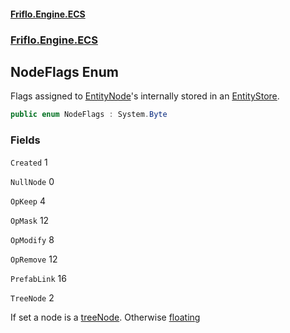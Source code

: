 #### [Friflo.Engine.ECS](index.md 'index')
### [Friflo.Engine.ECS](Friflo.Engine.ECS.md 'Friflo.Engine.ECS')

## NodeFlags Enum

Flags assigned to [EntityNode](EntityNode.md 'Friflo.Engine.ECS.EntityNode')'s internally stored in an [EntityStore](EntityStore.md 'Friflo.Engine.ECS.EntityStore').

```csharp
public enum NodeFlags : System.Byte
```
### Fields

<a name='Friflo.Engine.ECS.NodeFlags.Created'></a>

`Created` 1

<a name='Friflo.Engine.ECS.NodeFlags.NullNode'></a>

`NullNode` 0

<a name='Friflo.Engine.ECS.NodeFlags.OpKeep'></a>

`OpKeep` 4

<a name='Friflo.Engine.ECS.NodeFlags.OpMask'></a>

`OpMask` 12

<a name='Friflo.Engine.ECS.NodeFlags.OpModify'></a>

`OpModify` 8

<a name='Friflo.Engine.ECS.NodeFlags.OpRemove'></a>

`OpRemove` 12

<a name='Friflo.Engine.ECS.NodeFlags.PrefabLink'></a>

`PrefabLink` 16

<a name='Friflo.Engine.ECS.NodeFlags.TreeNode'></a>

`TreeNode` 2

If set a node is a [treeNode](TreeMembership.md#Friflo.Engine.ECS.TreeMembership.treeNode 'Friflo.Engine.ECS.TreeMembership.treeNode'). Otherwise [floating](TreeMembership.md#Friflo.Engine.ECS.TreeMembership.floating 'Friflo.Engine.ECS.TreeMembership.floating')